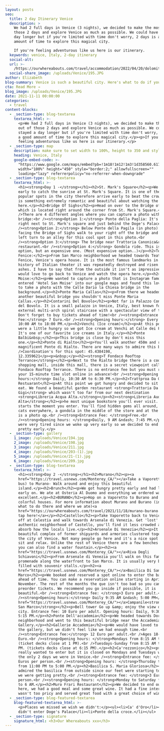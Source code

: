 ```yaml
---
layout: posts
seo:
  title: 2 day Itinerary Venice
  description: >
    We had 2 full days in Venice (3 nights), we decided to make the most out of
    those 2 days and explore Venice as much as possible. We could have stayed a
    day longer but if you're limited with time don't worry, 2 days is a good
    amount of time to explore this magical city.

    If you're feeling adventurous like us here is our itinerary.
  keywords: venice, Italy, 2-day itinerary
  social-alt:
  url: >-
    /https://ourwhereabouts.com/travel/accommodation/2022/04/20/dolomites-travel-guide.html
  social-share_image: /uploads/Venice/195.JPG
author: Elizabeth
blog-summary: Venice is such a beautiful city. Here's what to do if you've got 2 days.
cta: Read More →
blog_image: /uploads/Venice/195.JPG
date: 2021-11-11 00:00:00
categories:
  - travel
content-blocks:
  - _section-type: blog-textarea
    textarea_html: >-
      <p>We had 2 full days in Venice (3 nights), we decided to make the most
      out of those 2 days and explore Venice as much as possible. We could have
      stayed a day longer but if you're limited with time don't worry, 2 days is
      a good amount of time to explore this magical city.</p><p>If you're
      feeling adventurous like us here is our itinerary.</p>
  - _section-type: map
    description: make sure to set width to 100%, height to 350 and style to border 2
    heading: Venice, Italy
    google-embed-code: >-
      "https://www.google.com/maps/embed?pb=!1m18!1m12!1m3!1d358560.6175713807!2d12.107145485119906!3d45.404200740253074!2m3!1f0!2f0!3f0!3m2!1i1024!2i768!4f13.1!3m3!1m2!1s0x477eb1daf1d63d89%3A0x7ba3c6f0bd92102f!2sVenice%2C%20Metropolitan%20City%20of%20Venice%2C%20Italy!5e0!3m2!1sen!2sil!4v1653732988250!5m2!1sen!2sil"
      width="100%" height="450" style="border:2;" allowfullscreen=""
      loading="lazy" referrerpolicy="no-referrer-when-downgrade"
  - _section-type: blog-textarea
    textarea_html: >-
      <h1><strong>Day 1 -</strong></h1><h2>St. Mark's Square</h2><p>We woke up
      early to catch the sunrise at St. Mark's Square. It is one of the most
      popular spots in the city therefore arrive early to beat the crowds. There
      is something extremely romantic and beautiful about watching the sunrise
      here.</p><h2>Bridge Of Sighs</h2><p>Head on over to the Bridge of Sighs
      which is located right around the corner from St. Mark's Square.<br
      />There are 4 different angles where you can capture a photo with this
      bridge:<br /><strong>Option 1:</strong> Ponte della Paglia: It's a bridge
      right next to St. Mark's square and just behind the Doge's Palace.<br
      /><strong>Option 2:</strong> Below Ponte della Pagila (in photo): When
      facing the Bridge of Sighs walk to your right off the bridge and make a
      left turn to an alley for this cool spot in this photo.<br
      /><strong>Option 3:</strong> The bridge near Trattoria Canonica&rlm;
      restaurant.<br /><strong>Option 4:</strong> Gondola ride. This is a great
      option, but an expensive one. (Most expensive option..)</p><h2>Teatro La
      Fenice:</h2><p>From San Marco neighborhood we headed towards Teatro La
      Fenice, Venice's opera house. It is the most famous landmarks in the
      history of Italian theater it was repeatedly destroyed and risen from its
      ashes. I have to say that from the outside it isn't as impressive but I
      would love to go back to Venice and watch the opera here.</p><h2>Hotel San
      Moise:</h2><p>We wanted to capture a photo that is Instagram famous so we
      entered 'Hotel San Moise' into our google maps and found this lovely spot
      to take a photo with the Calle Dario la Chiesa bridge in the
      background.</p><h2>Ponte Maria Callas</h2><p>From there we headed towards
      another beautiful bridge you shouldn't miss Ponte Maria
      Callas.</p><h2>Contarini Del Bovolo</h2><p>Not far is Palazzo Contarini
      del Bovolo. It is a small palazzo in Venice, Italy, best known for its
      external multi-arch spiral staircase with a spectacular view of the city.
      Don't forget to buy tickets ahead of time!<br /><strong>Entrance
      Fee:</strong> 7 Euro.<br /><strong>Opening hours:</strong> Every day,
      10:00 AM to 18:00 PM.</p><h2>Venchi (Ice cream)</h2><p>At this point we
      were a little hungry so we got Ice cream at Venchi at Calle dei Fabbri.
      It's one of our favorite ice creams in Italy.</p><h2>Ponte
      Balbi&nbsp;</h2><p>This bridge is close by don't miss this
      one.</p><h2>Ponte di Rialto</h2><p>You'll walk another 450m and reach the
      magnificent Ponte di Rialto. There are many ways to admire this bridge.<br
      />Coordination's for this spot: 45.4384198,
      12.3359621</p><p>&nbsp;</p><h2><strong>T Fondaco Rooftop
      Terrance</strong></h2><p>Next to the Rialto bridge there is a cool
      shopping mall, inside this mall, there is a secret viewpoint called T
      Fondaco Rooftop Terrance. There is no entrance fee but you must reserve
      your 15-minute time slot online in advance!<br /><strong>Opening
      hours:</strong> Daily, 10:30 AM to 6:30 PM.</p><h2>Trattproa Da Gigi
      Restuarant</h2><p>At this point we got hungry and decided to sit down and
      eat. We found a beautiful garden restaurant <strong>Trattoria Da
      Gigi</strong> which wasn't too far from our next destination
      <strong>Libreria Acqua Alta.</strong></p><h2><strong>Libreria Auqa
      Alta</strong></h2><p>he most unique bookstore you'll ever visit. The magic
      starts the moment you enter. You'll find hidden gems all around, friendly
      cats everywhere, a gondola in the middle of the store and at the end of it
      is a photo op.<br /><strong>Entrance Fee: </strong>Free.<br
      /><strong>Opening hours: </strong>Daily, 9 AM &ndash; 7:45 PM.</p><p>We
      were very tired since we woke up very early so we decided to end the day
      pretty early.</p>
  - _section-type: gallery
    1_image: /uploads/Venice/194.jpg
    2_image: /uploads/Venice/198.jpg
    3_image: /uploads/Venice/211.jpg
    4_image: /uploads/Venice/203-(1).jpg
    5_image: /uploads/Venice/21-(1).jpg
    6_image: /uploads/Venice/209.jpg
  - _section-type: blog-textarea
    textarea_html: >-
      <h1><strong>Day 2 -</strong></h1><h2>Murano</h2><p><a
      href="https://travel.usnews.com/Monterey_CA/">︎</a>Take a Vaporetto (Water
      bus) to Murano- Walk around and enjoy this beautiful
      island.</p><h2>Brunch</h2><p>We got hungry pretty early and had lunch
      early on. We ate at Osteria Al Duomo and everything we ordered was
      excellent.</p><h2>BURANO</h2><p>Hop on a Vaporetto to Burano and enjoy the
      colorful houses. For more information about Murano and Burano (including
      what to do there and where we ate)<a
      href="https://ourwhereabouts.com/travel/2021/11/18/murano-burano.html">
      tap here!</a></p><h2>Castello</h2><p>Take Vaporetto back to Venice - Get
      off at Celestia and walk towards Arsenale di Venezia. Get 'lost' in the
      authentic neighborhood of Castello, you'll find it less crowded and get to
      absorb how the locals live.</p><h2>Arsenale Di Venezia</h2><p>It is a
      beautiful complex of former shipyards and armories clustered together in
      the city of Venice. Not many people go here and it's a nice spot to just
      sit and relax. Unlike the rest of Venice there are a few benches here and
      you can also find a water fountain.</p><h2><a
      href="https://travel.usnews.com/Monterey_CA/">︎</a>Riva Degli
      Schiavoni</h2><p>From Arsenale di Venezia you'll walk on this famous
      promenade along the waterfront to San Marco. It is usually very busy and
      filled with souvenir stalls.</p><h2><a
      href="https://travel.usnews.com/Monterey_CA/">︎</a>Basilica Di San
      Marco</h2><p>We booked and reserved a spot online to enter the basilica
      ahead of time. You can make a reservation online starting in April until
      November. The rest of the months the que isn't too bad so you can't
      preorder tickets. We recommend you go inside if possible, it is
      beautiful.<br /><strong>Entrance fee: </strong>3 Euro per adult.<br
      /><strong>Opening hours:</strong> Daily 9:35 AM &ndash; 5:00 PM</p><h2><a
      href="https://travel.usnews.com/Monterey_CA/">︎</a>Campanile<strong>&nbsp;Di
      San Marco</strong></h2><p>Bell tower Go up &amp; enjoy the view of the
      city. Entrance fee: 10 Euro per adult. Opening hours: Daily, 9:30 AM to
      5:15 PM.</p><h2>Ponte Dell'accademia</h2><p>We headed towards Dorsodouro
      neighborhood and went to this beautiful bridge near the Accademia
      Gallery.</p><h2>Gallerie Accademia</h2><p>We would have loved to go into
      the gallery, but we didn't feel like we had enough time.<br
      /><strong>Entrance fee:</strong> 12 Euro per adult.<br />Ages 18-25 - 2
      Euro.<br /><strong>Opening hours: </strong>Mondays from 8:15 AM to 2 PM
      (ticket decks close at 1 PM).<br />Tuesdays-Sunday from 8:15 AM to 7:15
      PM. (tickets decks close at 6:15 PM).</p><h2>Ca'rezzonico</h2><p>We also
      really wanted to enter but it is closed on Mondays and Tuesdays which were
      the only 2 days we were in Venice.<br /><strong>Entrance fee: </strong>7.5
      Euros per person.<br /><strong>Opening hours: </strong>Thursday to Sunday,
      from 11:00 PM to 5:00 PM.</p><h2>Basilica S. Maria Gloriosa</h2><p>We
      admired the basilica from outside since our feet were starting to ache and
      we were getting pretty.<br /><strong>Entrance fee: </strong>3 Euro per
      person.<br /><strong>Opening hours: </strong>Monday to Saturday from 9 AM
      to 6 AM.</p><h2>Muro Frari Restaurant</h2><p>We decided to end our day
      here, we had a good meal and some great wine. It had a fine interior,
      wasn't too pricy and served great food with a great choice of wine.</p>
  - _section-type: blog-featured-textarea
    blog-featured-textarea_html: >-
      <p>Places we missed we wish we didn't:</p><ul><li>Ca' d'Oro</li><li>We
      didn't enter Doge's Palace</li><li>Ponte della croce.</li></ul>
  - _section-type: signature
    signature_html: <h3>Our Whereabouts xxx</h3>
---
```

